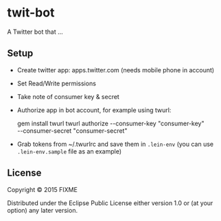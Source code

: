 # twit-bot

A Twitter bot that ...

## Setup

- Create twitter app: apps.twitter.com (needs mobile phone in account)
- Set Read/Write permissions
- Take note of consumer key & secret
- Authorize app in bot account, for example using twurl:

    gem install twurl
    twurl authorize --consumer-key "consumer-key" \
      --consumer-secret "consumer-secret"

- Grab tokens from ~/.twurlrc and save them in `.lein-env` (you can use `.lein-env.sample` file as an example)

## License

Copyright © 2015 FIXME

Distributed under the Eclipse Public License either version 1.0 or (at
your option) any later version.
